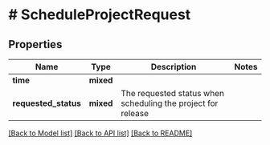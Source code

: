 # # ScheduleProjectRequest

## Properties

Name | Type | Description | Notes
------------ | ------------- | ------------- | -------------
**time** | **mixed** |  |
**requested_status** | **mixed** | The requested status when scheduling the project for release |

[[Back to Model list]](../../README.md#models) [[Back to API list]](../../README.md#endpoints) [[Back to README]](../../README.md)
